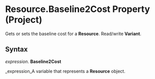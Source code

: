 
# Resource.Baseline2Cost Property (Project)

Gets or sets the baseline cost for a  **Resource**. Read/write  **Variant**.


## Syntax

 _expression_. **Baseline2Cost**

 _expression_A variable that represents a  **Resource** object.

